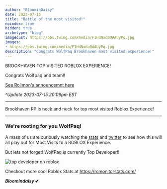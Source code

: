 ```yaml
---
author: "BloominDaisy"
date: 2023-07-15
title: "Battle of the most visited!"
noindex: true
hidden: true
archetype: "blog"
imagecust: https://pbs.twimg.com/media/F1HdNxdaQAAUyPq.jpg
images:
- https://pbs.twimg.com/media/F1HdNxdaQAAUyPq.jpg
description: "Congrats WolfPaq Brookhaven most visited experience!"
---
```


BROOKHAVEN TOP VISITED ROBLOX EXPERIENCE!

Congrats Wolfpaq and team!!

[See Rolimon's announcemnt here](https://twitter.com/rolimons/status/1680368948632780800?s=46&t=R-EL4-xfJDAuRdFMpQpEdw)

 ^_Update 2023-07-15 20:09pm EST_

 
---
Brookhaven RP is neck and neck for top most visited Roblox Experience!

---

### **We're rooting for you WolfPaq!**

A mass of us are curiously watching the [stats](https://romonitorstats.com/leaderboard/visits/) and [twitter](https://twitter.com/RoMonitorStats/status/1680326191473995777) to see how this will all play out for Most Visits to a ROBLOX Experience.

But lets not forget! WolfPaq is currently Top Developer!!

![top developer on roblox](https://pbs.twimg.com/media/F1G3VbXX0AAZHqZ?format=png&name=small)


Checkout more cool Roblox Stats at https://romonitorstats.com/

 



_**Bloomindaisy**_ <span class="nowrap"><span class="emojify">💕</span>

